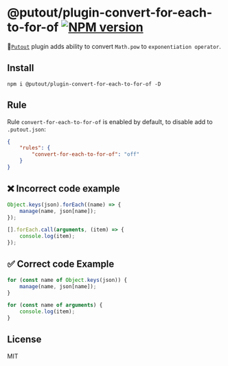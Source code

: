 # @putout/plugin-convert-for-each-to-for-of [![NPM version][NPMIMGURL]][NPMURL]

[NPMIMGURL]: https://img.shields.io/npm/v/@putout/plugin-convert-for-each-to-for-of.svg?style=flat&longCache=true
[NPMURL]: https://npmjs.org/package/@putout/plugin-convert-for-each-to-for-of "npm"

🐊[`Putout`](https://github.com/coderaiser/putout) plugin adds ability to convert `Math.pow` to `exponentiation operator`.

## Install

```
npm i @putout/plugin-convert-for-each-to-for-of -D
```

## Rule

Rule `convert-for-each-to-for-of` is enabled by default, to disable add to `.putout.json`:

```json
{
    "rules": {
        "convert-for-each-to-for-of": "off"
    }
}
```

## ❌ Incorrect code example

```js
Object.keys(json).forEach((name) => {
    manage(name, json[name]);
});

[].forEach.call(arguments, (item) => {
    console.log(item);
});
```

## ✅ Correct code Example

```js
for (const name of Object.keys(json)) {
    manage(name, json[name]);
}

for (const name of arguments) {
    console.log(item);
}
```

## License

MIT
